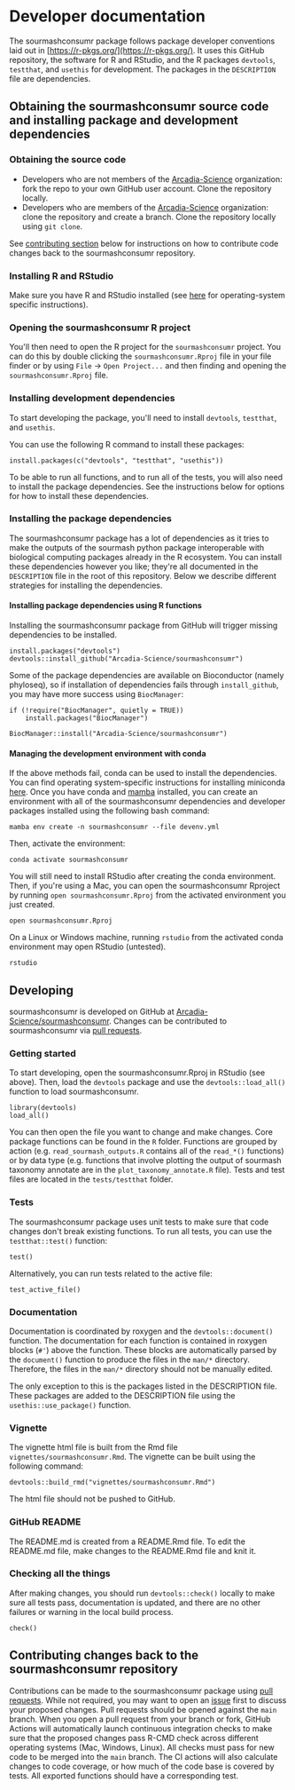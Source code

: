 # Developer documentation

The sourmashconsumr package follows package developer conventions laid out in [https://r-pkgs.org/](https://r-pkgs.org/).
It uses this GitHub repository, the software for R and RStudio, and the R packages `devtools`, `testthat`, and `usethis` for development. 
The packages in the `DESCRIPTION` file are dependencies.

## Obtaining the sourmashconsumr source code and installing package and development dependencies

### Obtaining the source code

+ Developers who are not members of the [Arcadia-Science](https://github.com/Arcadia-Science/) organization: fork the repo to your own GitHub user account. Clone the repository locally.
+ Developers who are members of the [Arcadia-Science](https://github.com/Arcadia-Science/) organization: clone the repository and create a branch.
Clone the repository locally using `git clone`.

See [contributing section](#contributing-changes-back-to-the-sourmashconsumr-repository) below for instructions on how to contribute code changes back to the sourmashconsumr repository.

### Installing R and RStudio

Make sure you have R and RStudio installed (see [here](https://rstudio-education.github.io/hopr/starting.html) for operating-system specific instructions).

### Opening the sourmashconsumr R project

You'll then need to open the R project for the `sourmashconsumr` project. 
You can do this by double clicking the `sourmashconsumr.Rproj` file in your file finder or by using `File` -> `Open Project...` and then finding and opening the `sourmashconsumr.Rproj` file.

### Installing development dependencies

To start developing the package, you'll need to install `devtools`, `testthat`, and `usethis`. 

You can use the following R command to install these packages:

```
install.packages(c("devtools", "testthat", "usethis"))
```

To be able to run all functions, and to run all of the tests, you will also need to install the package dependencies. 
See the instructions below for options for how to install these dependencies.

### Installing the package dependencies

The sourmashconsumr package has a lot of dependencies as it tries to make the outputs of the sourmash python package interoperable with biological computing packages already in the R ecosystem. You can install these dependencies however you like; they're all documented in the `DESCRIPTION` file in the root of this repository. Below we describe different strategies for installing the dependencies.

#### Installing package dependencies using R functions

Installing the sourmashconsumr package from GitHub will trigger missing dependencies to be installed.

```
install.packages("devtools")
devtools::install_github("Arcadia-Science/sourmashconsumr")
```

Some of the package dependencies are available on Bioconductor (namely phyloseq), so if installation of dependencies fails through `install_github`, you may have more success using `BiocManager`:
```
if (!require("BiocManager", quietly = TRUE))
    install.packages("BiocManager")

BiocManager::install("Arcadia-Science/sourmashconsumr")
```

#### Managing the development environment with conda

If the above methods fail, conda can be used to install the dependencies.
You can find operating system-specific instructions for installing miniconda [here](https://docs.conda.io/en/latest/miniconda.html).
Once you have conda and [mamba](https://mamba.readthedocs.io/en/latest/) installed, you can create an environment with all of the sourmashconsumr dependencies and developer packages installed using the following bash command:

```
mamba env create -n sourmashconsumr --file devenv.yml
```

Then, activate the environment:

```
conda activate sourmashconsumr
```

You will still need to install RStudio after creating the conda environment. 
Then, if you're using a Mac, you can open the sourmashconsumr Rproject by running `open sourmashconsumr.Rproj` from the activated environment you just created.

```
open sourmashconsumr.Rproj
```

On a Linux or Windows machine, running `rstudio` from the activated conda environment may open RStudio (untested).

```
rstudio
```

## Developing 

sourmashconsumr is developed on GitHub at [Arcadia-Science/sourmashconsumr](https://github.com/Arcadia-Science/sourmashconsumr/).
Changes can be contributed to sourmashconsumr via [pull requests](https://github.com/Arcadia-Science/sourmashconsumr/pulls).

### Getting started

To start developing, open the sourmashconsumr.Rproj in RStudio (see above).
Then, load the `devtools` package and use the `devtools::load_all()` function to load sourmashconsumr.

```
library(devtools)
load_all()
```

You can then open the file you want to change and make changes.
Core package functions can be found in the `R` folder. 
Functions are grouped by action (e.g. `read_sourmash_outputs.R` contains all of the `read_*()` functions) or by data type (e.g. functions that involve plotting the output of sourmash taxonomy annotate are in the `plot_taxonomy_annotate.R` file).
Tests and test files are located in the `tests/testthat` folder.

### Tests

The sourmashconsumr package uses unit tests to make sure that code changes don't break existing functions.
To run all tests, you can use the `testthat::test()` function:

```
test()
```

Alternatively, you can run tests related to the active file:
```
test_active_file()
```

### Documentation

Documentation is coordinated by roxygen and the `devtools::document()` function.
The documentation for each function is contained in roxygen blocks (`#'`) above the function.
These blocks are automatically parsed by the `document()` function to produce the files in the `man/*` directory. 
Therefore, the files in the `man/*` directory should not be manually edited.

The only exception to this is the packages listed in the DESCRIPTION file.
These packages are added to the DESCRIPTION file using the `usethis::use_package()` function.

### Vignette

The vignette html file is built from the Rmd file `vignettes/sourmashconsumr.Rmd`.
The vignette can be built using the following command:

```
devtools::build_rmd("vignettes/sourmashconsumr.Rmd")
```

The html file should not be pushed to GitHub.

### GitHub README

The README.md is created from a README.Rmd file.
To edit the README.md file, make changes to the README.Rmd file and knit it.

### Checking all the things

After making changes, you should run `devtools::check()` locally to make sure all tests pass, documentation is updated, and there are no other failures or warning in the local build process.

```
check()
```

## Contributing changes back to the sourmashconsumr repository

Contributions can be made to the sourmashconsumr package using [pull requests](https://github.com/Arcadia-Science/sourmashconsumr/pulls).
While not required, you may want to open an [issue](https://github.com/Arcadia-Science/sourmashconsumr/issues) first to discuss your proposed changes.
Pull requests should be opened against the `main` branch.
When you open a pull request from your branch or fork, GitHub Actions will automatically launch continuous integration checks to make sure that the proposed changes pass R-CMD check across different operating systems (Mac, Windows, Linux).
All checks must pass for new code to be merged into the `main` branch. 
The CI actions will also calculate changes to code coverage, or how much of the code base is covered by tests.
All exported functions should have a corresponding test.
